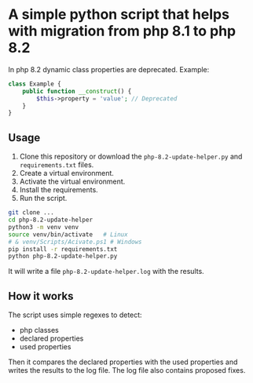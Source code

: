 # A simple python script that helps with migration from php 8.1 to php 8.2

In php 8.2 dynamic class properties are deprecated. Example:
    
```php
class Example {
    public function __construct() {
        $this->property = 'value'; // Deprecated
    }        
}
```

## Usage

1. Clone this repository or download the `php-8.2-update-helper.py` and `requirements.txt` files.
2. Create a virtual environment.
3. Activate the virtual environment.
4. Install the requirements.
5. Run the script.

```bash
git clone ...
cd php-8.2-update-helper
python3 -m venv venv
source venv/bin/activate   # Linux
# & venv/Scripts/Acivate.ps1 # Windows
pip install -r requirements.txt
python php-8.2-update-helper.py
```

It will write a file `php-8.2-update-helper.log` with the results.

## How it works

The script uses simple regexes to detect:

- php classes
- declared properties
- used properties

Then it compares the declared properties with the used properties and writes the results to the log file.
The log file also contains proposed fixes.